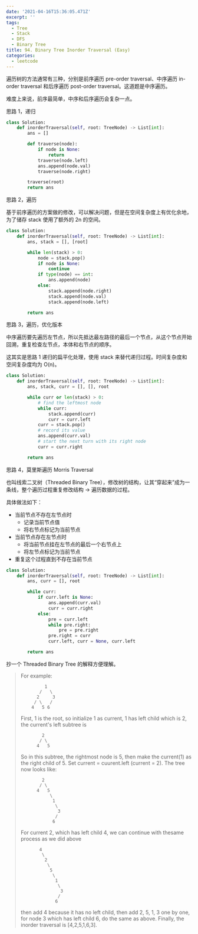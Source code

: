 ```yaml
---
date: '2021-04-16T15:36:05.471Z'
excerpt: ''
tags:
  - Tree
  - Stack
  - DFS
  - Binary Tree
title: 94. Binary Tree Inorder Traversal (Easy)
categories:
  - leetcode
---
```


遍历树的方法通常有三种，分别是前序遍历 pre-order traversal、中序遍历 in-order traversal 和后序遍历 post-order traversal。这道题是中序遍历。

难度上来说，前序最简单，中序和后序遍历会复杂一点。

思路 1，递归

```python
class Solution:
    def inorderTraversal(self, root: TreeNode) -> List[int]:
        ans = []

        def traverse(node):
            if node is None:
                return
            traverse(node.left)
            ans.append(node.val)
            traverse(node.right)

        traverse(root)
        return ans
```

思路 2，遍历

基于前序遍历的方案做的修改，可以解决问题，但是在空间复杂度上有优化余地，为了储存 stack 使用了额外的 2n 的空间。

```python
class Solution:
    def inorderTraversal(self, root: TreeNode) -> List[int]:
        ans, stack = [], [root]

        while len(stack) > 0:
            node = stack.pop()
            if node is None:
                continue
            if type(node) == int:
                ans.append(node)
            else:
                stack.append(node.right)
                stack.append(node.val)
                stack.append(node.left)

        return ans
```

思路 3，遍历，优化版本

中序遍历要先遍历左节点，所以先抵达最左路径的最后一个节点，从这个节点开始回溯，重复检查左节点，本体和右节点的顺序。

这其实是思路 1 递归的扁平化处理，使用 stack 来替代递归过程。时间复杂度和空间复杂度均为 O(n)。

```python
class Solution:
    def inorderTraversal(self, root: TreeNode) -> List[int]:
        ans, stack, curr = [], [], root

        while curr or len(stack) > 0:
            # find the leftmost node
            while curr:
                stack.append(curr)
                curr = curr.left
            curr = stack.pop()
            # record its value
            ans.append(curr.val)
            # start the next turn with its right node
            curr = curr.right

        return ans
```

思路 4，莫里斯遍历 Morris Traversal

也叫线索二叉树（Threaded Binary Tree），修改树的结构，让其“穿起来”成为一条线，整个遍历过程重复修改结构 -> 遍历数据的过程。

具体做法如下：

- 当前节点不存在左节点时
  - 记录当前节点值
  - 将右节点标记为当前节点
- 当前节点存在左节点时
  - 将当前节点挂在左节点的最后一个右节点上
  - 将左节点标记为当前节点
- 重复这个过程直到不存在当前节点

```python
class Solution:
    def inorderTraversal(self, root: TreeNode) -> List[int]:
        ans, curr = [], root

        while curr:
            if curr.left is None:
                ans.append(curr.val)
                curr = curr.right
            else:
                pre = curr.left
                while pre.right:
                    pre = pre.right
                pre.right = curr
                curr.left, curr = None, curr.left

        return ans
```

抄一个 Threaded Binary Tree 的解释方便理解。

> For example:
>
> ```
>          1
>        /   \
>       2     3
>      / \   /
>     4   5 6
> ```
>
> First, 1 is the root, so initialize 1 as current, 1 has left child which is 2, the current's left subtree is
>
> ```
>         2
>        / \
>       4   5
> ```
>
> So in this subtree, the rightmost node is 5, then make the current(1) as the right child of 5. Set current = cuurent.left (current = 2). The tree now looks like:
>
> ```
>         2
>        / \
>       4   5
>            \
>             1
>              \
>               3
>              /
>             6
> ```
>
> For current 2, which has left child 4, we can continue with thesame process as we did above
>
> ```
>        4
>         \
>          2
>           \
>            5
>             \
>              1
>               \
>                3
>               /
>              6
> ```
>
> then add 4 because it has no left child, then add 2, 5, 1, 3 one by one, for node 3 which has left child 6, do the same as above. Finally, the inorder traversal is [4,2,5,1,6,3].

